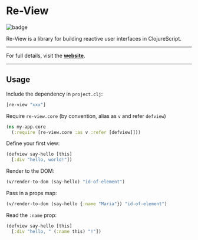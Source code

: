 # Re-View

![badge](https://img.shields.io/clojars/v/re-view.svg)

Re-View is a library for building reactive user interfaces in ClojureScript.

----

For full details, visit the **[website](https://re-view.matt.is)**.

----

## Usage

Include the dependency in `project.clj`:

```clj
[re-view "xxx"]
```

Require `re-view.core` (by convention, alias as `v` and refer `defview`)

```clj
(ns my-app.core 
  (:require [re-view.core :as v :refer [defview]]))
```

Define your first view:

```clj
(defview say-hello [this] 
  [:div "hello, world!"])
```

Render to the DOM:

```clj
(v/render-to-dom (say-hello) "id-of-element")
```

Pass in a props map:

```clj
(v/render-to-dom (say-hello {:name "Maria"}) "id-of-element")
```

Read the `:name` prop:

```clj
(defview say-hello [this] 
  [:div "hello, " (:name this) "!"])
```
